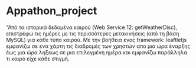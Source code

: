 # Appathon_project
“Από τα ιστορικά δεδομένα καιρού (Web Service 12: getWeatherDisc), επιστρέφω τις ημέρες με τις περισσότερες μετακινήσεις 
(από τη βάση MySQL) για κάθε τύπο καιρού. Με την βοήθεια ενος framework: leaftletjs εμφανίζω  σε ενα χάρτη τις διαδρομές 
των χρηστών απο μια ώρα έναρξης έως μια ώρα ληξεως σε μια επιλεγμένη ημέρα και εμφανίζω παράλληλα τι καιρό είχε κάθε στιγμή.
